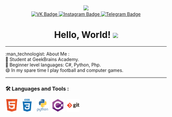 <div id="header" align="center">
  <img src="https://media.giphy.com/media/Y4ak9Ki2GZCbJxAnJD/giphy.gif" width="200"/>
</div> 
<div align="center" id="badges">
  <a href="https://vk.com/legochev7">
    <img src="https://img.shields.io/badge/Vk-blue?style=for-the-badge&logo=Vk&logoColor=white" alt="VK Badge"/>
  </a>
   </a>
  <a href="https://www.instagram.com/legochev7">
    <img src="https://img.shields.io/badge/Instagram-red?style=for-the-badge&logo=Instagram&logoColor=white" alt="Instagram Badge"/>
  </a>
  <a href="https://t.me/legochev">
    <img src="https://img.shields.io/badge/Telegram-blue?style=for-the-badge&logo=Telegram&logoColor=white" alt="Telegram Badge"/>
  </a>
  </div> 

<div id= "h1" align="center">
  <h1>
  Hello, World!
  <img src="https://media.giphy.com/media/hvRJCLFzcasrR4ia7z/giphy.gif" width="30px"/> 
   </div>
  
  ---
  
  <div align="left">
  :man_technologist: About Me :
    </div>
  <div align="left">
    🔭 Student at GeekBrains Academy.
   </div>
  <div align="left">
    🌱 Beginner level languages: C#, Python, Php.
    </div>
  <div align="left">
    😄 In my spare time I play football and computer games.
    </div>
  
  ---
  
<div align="left">
  
### :hammer_and_wrench: Languages and Tools :
   <img src="https://github.com/devicons/devicon/blob/master/icons/html5/html5-original.svg" title="HTML5" alt="HTML" width="40" height="40"/>&nbsp;
   <img src="https://github.com/devicons/devicon/blob/master/icons/css3/css3-plain-wordmark.svg"  title="CSS3" alt="CSS" width="40" height="40"/>&nbsp;
  <img src="https://github.com/devicons/devicon/blob/master/icons/python/python-original-wordmark.svg" title="Python" alt="Python" width="40" height="40"/>&nbsp;
  <img src="https://github.com/devicons/devicon/blob/master/icons/csharp/csharp-original.svg"  title="Csharp" alt="Csharp" width="40" height="40"/>&nbsp;
  <img src="https://github.com/devicons/devicon/blob/master/icons/git/git-original-wordmark.svg" title="Git" alt="Git" width="40" height="40"/>
</div>
</div>

<!--

**gUmka07/gUmka07** is a ✨ _special_ ✨ repository because its `README.md` (this file) appears on your GitHub profile.

Here are some ideas to get you started:

- 🔭 I’m currently working on ...
- 🌱 I’m currently learning ...
- 👯 I’m looking to collaborate on ...
- 🤔 I’m looking for help with ...
- 💬 Ask me about ...
- 📫 How to reach me: ...
- 😄 Pronouns: ...
- ⚡ Fun fact: ...
-->
